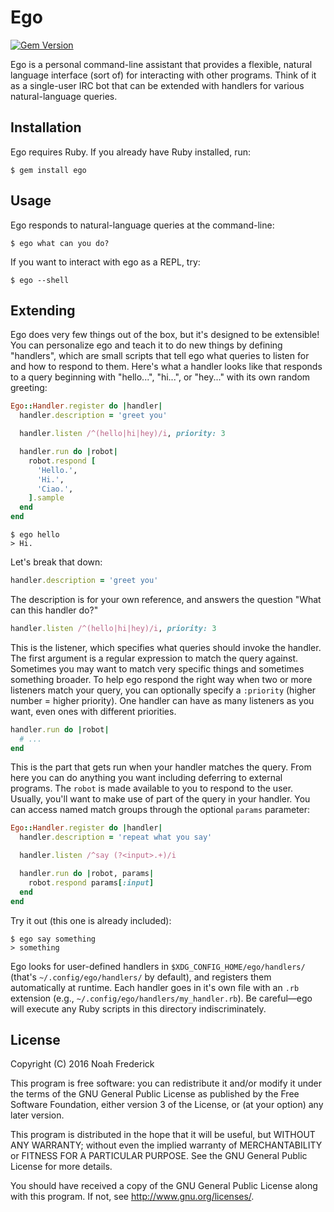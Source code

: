 # Ego

[![Gem Version](https://badge.fury.io/rb/ego.svg)](https://badge.fury.io/rb/ego)

Ego is a personal command-line assistant that provides a flexible, natural
language interface (sort of) for interacting with other programs. Think of
it as a single-user IRC bot that can be extended with handlers for various
natural-language queries.

## Installation

Ego requires Ruby. If you already have Ruby installed, run:

    $ gem install ego

## Usage

Ego responds to natural-language queries at the command-line:

    $ ego what can you do?

If you want to interact with ego as a REPL, try:

    $ ego --shell

## Extending

Ego does very few things out of the box, but it's designed to be extensible!
You can personalize ego and teach it to do new things by defining "handlers",
which are small scripts that tell ego what queries to listen for and how to
respond to them. Here's what a handler looks like that responds to a query
beginning with "hello...", "hi...", or "hey..." with its own random greeting:

```ruby
Ego::Handler.register do |handler|
  handler.description = 'greet you'

  handler.listen /^(hello|hi|hey)/i, priority: 3

  handler.run do |robot|
    robot.respond [
      'Hello.',
      'Hi.',
      'Ciao.',
    ].sample
  end
end
```

    $ ego hello
    > Hi.

Let's break that down:

```ruby
handler.description = 'greet you'
```

The description is for your own reference, and answers the question "What can
this handler do?"

```ruby
handler.listen /^(hello|hi|hey)/i, priority: 3
```

This is the listener, which specifies what queries should invoke the handler.
The first argument is a regular expression to match the query against.
Sometimes you may want to match very specific things and sometimes something
broader. To help ego respond the right way when two or more listeners match
your query, you can optionally specify a `:priority` (higher number = higher
priority). One handler can have as many listeners as you want, even ones with
different priorities.

```ruby
handler.run do |robot|
  # ...
end
```

This is the part that gets run when your handler matches the query. From here
you can do anything you want including deferring to external programs. The
`robot` is made available to you to respond to the user. Usually, you'll want
to make use of part of the query in your handler. You can access named match
groups through the optional `params` parameter:

```ruby
Ego::Handler.register do |handler|
  handler.description = 'repeat what you say'

  handler.listen /^say (?<input>.+)/i

  handler.run do |robot, params|
    robot.respond params[:input]
  end
end
```

Try it out (this one is already included):

    $ ego say something
    > something

Ego looks for user-defined handlers in `$XDG_CONFIG_HOME/ego/handlers/`
(that's `~/.config/ego/handlers/` by default), and registers them
automatically at runtime. Each handler goes in it's own file with an `.rb`
extension (e.g., `~/.config/ego/handlers/my_handler.rb`). Be careful—ego will
execute any Ruby scripts in this directory indiscriminately.

## License

Copyright (C) 2016  Noah Frederick

This program is free software: you can redistribute it and/or modify
it under the terms of the GNU General Public License as published by
the Free Software Foundation, either version 3 of the License, or
(at your option) any later version.

This program is distributed in the hope that it will be useful,
but WITHOUT ANY WARRANTY; without even the implied warranty of
MERCHANTABILITY or FITNESS FOR A PARTICULAR PURPOSE.  See the
GNU General Public License for more details.

You should have received a copy of the GNU General Public License
along with this program.  If not, see <http://www.gnu.org/licenses/>.
